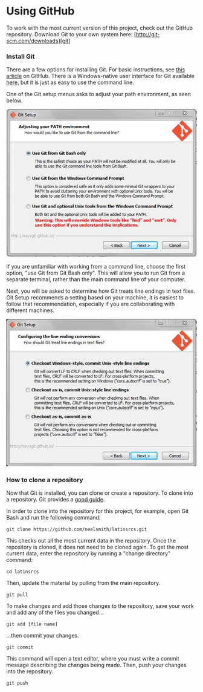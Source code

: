 # Using GitHub

To work with the most current version of this project, check out the GitHub repository.  Download Git to your own system here: [http://git-scm.com/downloads][git]

[git]: http://git-scm.com/downloads

### Install Git

There are a few options for installing Git.  For basic instructions, see [this article][setup] on GitHub.  There is a Windows-native user interface for Git available [here][windows], but it is just as easy to use the command line.

[setup]: https://help.github.com/articles/set-up-git
[windows]: https://windows.github.com/

One of the Git setup menus asks to adjust your path environment, as seen below.

![Adjusting your PATH environment][screenshot]

[screenshot]: gitsetup.jpg

If you are unfamiliar with working from a command line, choose the first option, "use Git from Git Bash only".  This will allow you to run Git from a separate terminal, rather than the main command line of your computer.

Next, you will be asked to determine how Git treats line endings in text files.  Git Setup recommends a setting based on your machine, it is easiest to follow that recommendation, especially if you are collaborating with different machines.

![Configuring the line ending conversions][screenshot2]

[screenshot2]: gitconversion.jpg

### How to clone a repository

Now that Git is installed, you can clone or create a repository.  To clone into a repository.  Git provides a [good guide][repository].

In order to clone into the repository for this project, for example, open Git Bash and run the following command:

	git clone https://github.com/neelsmith/latinsrcs.git

This checks out all the most current data in the repository.  Once the repository is cloned, it does not need to be cloned again.  To get the most current data, enter the repository by running a "change directory" command:

	cd latinsrcs

Then, update the material by pulling from the main repository.

	git pull

To make changes and add those changes to the repository, save your work and add any of the files you changed...

	git add [file name]

...then commit your changes.

	git commit

This command will open a text editor, where you must write a commit message describing the changes being made.  Then, push your changes into the repository.

	git push



[repository]: http://git-scm.com/book/en/Git-Basics-Getting-a-Git-Repository
